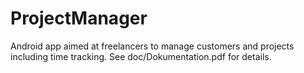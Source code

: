 # ProjectManager
Android app aimed at freelancers to manage customers and projects including time tracking. See doc/Dokumentation.pdf for details.
